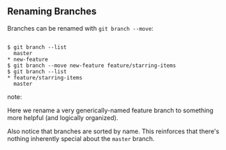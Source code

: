 ## Renaming Branches

Branches can be renamed with `git branch --move`:

<pre><code data-trim data-noescape>
$ <span class="fragment">git branch --list</span>
<span class="fragment">  master
* new-feature
$</span> <span class="fragment">git branch --move new-feature feature/starring-items</span>
<span class="fragment">$</span> <span class="fragment">git branch --list</span>
<span class="fragment">* feature/starring-items
  master</span>
</code></pre>

note:

Here we rename a very generically-named feature branch to something more helpful (and logically organized).

Also notice that branches are sorted by name. This reinforces that there's nothing inherently special about the `master` branch.
